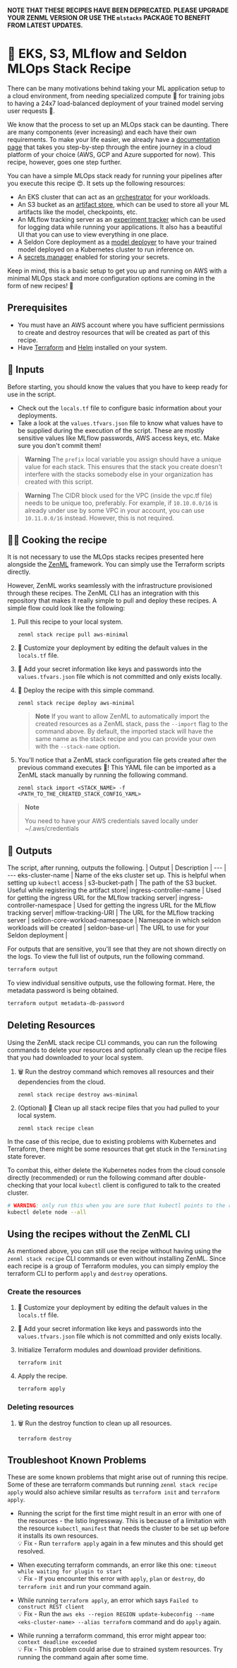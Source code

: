 **NOTE THAT THESE RECIPES HAVE BEEN DEPRECATED. PLEASE UPGRADE YOUR ZENML
VERSION OR USE THE `mlstacks` PACKAGE TO BENEFIT FROM LATEST UPDATES.**

# 🥗 EKS, S3, MLflow and Seldon MLOps Stack Recipe 

There can be many motivations behind taking your ML application setup to a cloud environment, from needing specialized compute 💪 for training jobs to having a 24x7 load-balanced deployment of your trained model serving user requests 🚀.

We know that the process to set up an MLOps stack can be daunting. There are many components (ever increasing) and each have their own requirements. To make your life easier, we already have a [documentation page](https://docs.zenml.io/platform-guide/set-up-your-mlops-platform/deploy-zenml) that takes you step-by-step through the entire journey in a cloud platform of your choice (AWS, GCP and Azure supported for now). This recipe, however, goes one step further. 

You can have a simple MLOps stack ready for running your pipelines after you execute this recipe 😍. It sets up the following resources: 
- An EKS cluster that can act as an [orchestrator](https://docs.zenml.io/user-guide/component-guide/orchestrators) for your workloads.
- An S3 bucket as an [artifact store](https://docs.zenml.io/user-guide/component-guide/artifact-stores), which can be used to store all your ML artifacts like the model, checkpoints, etc. 
- An MLflow tracking server as an [experiment tracker](https://docs.zenml.io/user-guide/component-guide/experiment-trackers) which can be used for logging data while running your applications. It also has a beautiful UI that you can use to view everything in one place.
- A Seldon Core deployment as a [model deployer](https://docs.zenml.io/user-guide/component-guide/model-deployers) to have your trained model deployed on a Kubernetes cluster to run inference on. 
- A [secrets manager](https://docs.zenml.io/user-guide/component-guide/secrets-managers) enabled for storing your secrets. 

Keep in mind, this is a basic setup to get you up and running on AWS with a minimal MLOps stack and more configuration options are coming in the form of new recipes! 👀

## Prerequisites

* You must have an AWS account where you have sufficient permissions to create and destroy resources that will be created as part of this recipe.
* Have [Terraform](https://learn.hashicorp.com/tutorials/terraform/install-cli#install-terraform) and [Helm](https://helm.sh/docs/intro/install/#from-script) installed on your system.


## 🍅 Inputs

Before starting, you should know the values that you have to keep ready for use in the script. 
- Check out the `locals.tf` file to configure basic information about your deployments.
- Take a look at the `values.tfvars.json` file to know what values have to be supplied during the execution of the script. These are mostly sensitive values like MLflow passwords, AWS access keys, etc. Make sure you don't commit them!

> **Warning** 
> The `prefix` local variable you assign should have a unique value for each stack. This ensures that the stack you create doesn't interfere with the stacks somebody else in your organization has created with this script.

> **Warning**
> The CIDR block used for the VPC (inside the vpc.tf file) needs to be unique too, preferably. For example, if `10.10.0.0/16` is already under use by some VPC in your account, you can use `10.11.0.0/16` instead. However, this is not required.

## 🧑‍🍳 Cooking the recipe

It is not necessary to use the MLOps stacks recipes presented here alongside the
[ZenML](https://github.com/zenml-io/zenml) framework. You can simply use the Terraform scripts
directly.

However, ZenML works seamlessly with the infrastructure provisioned through these recipes. The ZenML CLI has an integration with this repository that makes it really simple to pull and deploy these recipes. A simple flow could look like the following:

1. Pull this recipe to your local system.

    ```shell
    zenml stack recipe pull aws-minimal
    ```
2. 🎨 Customize your deployment by editing the default values in the `locals.tf` file.

3. 🔐 Add your secret information like keys and passwords into the `values.tfvars.json` file which is not committed and only exists locally.

5. 🚀 Deploy the recipe with this simple command.

    ```
    zenml stack recipe deploy aws-minimal
    ```

    > **Note**
    > If you want to allow ZenML to automatically import the created resources as a ZenML stack, pass the `--import` flag to the command above. By default, the imported stack will have the same name as the stack recipe and you can provide your own with the `--stack-name` option.
    

6. You'll notice that a ZenML stack configuration file gets created after the previous command executes 🤯! This YAML file can be imported as a ZenML stack manually by running the following command.

    ```
    zenml stack import <STACK_NAME> -f <PATH_TO_THE_CREATED_STACK_CONFIG_YAML>
    ```


> **Note**
>
>  You need to have your AWS credentials saved locally under ~/.aws/credentials

## 🍜 Outputs 

The script, after running, outputs the following.
| Output | Description |
--- | ---
eks-cluster-name | Name of the eks cluster set up. This is helpful when setting up `kubectl` access |
s3-bucket-path | The path of the S3 bucket. Useful while registering the artifact store|
ingress-controller-name | Used for getting the ingress URL for the MLflow tracking server|
ingress-controller-namespace | Used for getting the ingress URL for the MLflow tracking server|
mlflow-tracking-URI | The URL for the MLflow tracking server |
seldon-core-workload-namespace | Namespace in which seldon workloads will be created |
seldon-base-url | The URL to use for your Seldon deployment |

For outputs that are sensitive, you'll see that they are not shown directly on the logs. To view the full list of outputs, run the following command.

```bash
terraform output
```

To view individual sensitive outputs, use the following format. Here, the metadata password is being obtained. 

```bash
terraform output metadata-db-password
```
## Deleting Resources

Using the ZenML stack recipe CLI commands, you can run the following commands to delete your resources and optionally clean up the recipe files that you had downloaded to your local system.

1. 🗑️ Run the destroy command which removes all resources and their dependencies from the cloud.

    ```shell
    zenml stack recipe destroy aws-minimal
    ```

2. (Optional) 🧹 Clean up all stack recipe files that you had pulled to your local system.

    ```shell
    zenml stack recipe clean
    ```


In the case of this recipe, due to existing problems with Kubernetes and Terraform, there might be some resources that get stuck in the `Terminating` state forever. 

To combat this, either delete the Kubernetes nodes from the cloud console directly (recommended) or run the following command after double-checking that your local `kubectl` client is configured to talk to the created cluster. 

```bash
# WARNING: only run this when you are sure that kubectl points to the right cluster.
kubectl delete node --all
```

## Using the recipes without the ZenML CLI

As mentioned above, you can still use the recipe without having using the `zenml stack recipe` CLI commands or even without installing ZenML. Since each recipe is a group of Terraform modules, you can simply employ the terraform CLI to perform `apply` and `destroy` operations.

### Create the resources

1. 🎨 Customize your deployment by editing the default values in the `locals.tf` file.

2. 🔐 Add your secret information like keys and passwords into the `values.tfvars.json` file which is not committed and only exists locally.

3. Initialize Terraform modules and download provider definitions.
    ```bash
    terraform init
    ```

4. Apply the recipe.
    ```bash
    terraform apply
    ```

### Deleting resources

1. 🗑️ Run the destroy function to clean up all resources.

    ```
    terraform destroy
    ```


## Troubleshoot Known Problems

These are some known problems that might arise out of running this recipe. Some of these 
are terraform commands but running `zenml stack recipe apply` would also achieve similar results as `terraform init` and `terraform apply`.

* Running the script for the first time might result in an error with one of the resources - the Istio Ingressway. This is because of a limitation with the resource `kubectl_manifest` that needs the cluster to be set up before it installs its own resources.
\
    💡 Fix - Run `terraform apply` again in a few minutes and this should get resolved.    


*  When executing terraform commands, an error like this one: `timeout while waiting for plugin to start` 
\
    💡 Fix - If you encounter this error with `apply`, `plan` or `destroy`, do `terraform init` and run your command again.

* While running `terraform apply`, an error which says `Failed to construct REST client` 
\
    💡 Fix - Run the `aws eks --region REGION update-kubeconfig --name <eks-cluster-name> --alias terraform` command and do `apply` again.

* While running a terraform command, this error might appear too: `context deadline exceeded`
\
    💡 Fix - This problem could arise due to strained system resources. Try running the command again after some time.
    
    
